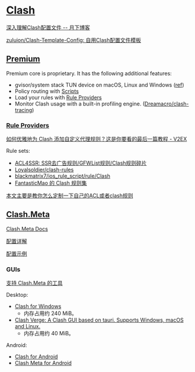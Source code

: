 # [Clash](https://github.com/Dreamacro/clash)
[深入理解Clash配置文件 -- 月下博客](https://ssrvps.org/archives/9988)

[zuluion/Clash-Template-Config: 自用Clash配置文件模板](https://github.com/zuluion/Clash-Template-Config)

## [Premium](https://github.com/Dreamacro/clash/wiki/Clash-Premium-Features)
Premium core is proprietary. It has the following additional features:
- gvisor/system stack TUN device on macOS, Linux and Windows ([ref](https://github.com/Dreamacro/clash/wiki/Clash-Premium-Features#tun-device))
- Policy routing with [Scripts](https://github.com/Dreamacro/clash/wiki/Clash-Premium-Features#script)
- Load your rules with [Rule Providers](https://github.com/Dreamacro/clash/wiki/Clash-Premium-Features#rule-providers)
- Monitor Clash usage with a built-in profiling engine. ([Dreamacro/clash-tracing](https://github.com/Dreamacro/clash-tracing))

### [Rule Providers](https://github.com/Dreamacro/clash/wiki/Clash-Premium-Features#rule-providers)
[如何优雅地为 Clash 添加自定义代理规则？这是你要看的最后一篇教程 - V2EX](https://v2ex.com/t/949462)

Rule sets:
- [ACL4SSR: SSR去广告规则/GFWList规则/Clash规则碎片](https://github.com/ACL4SSR/ACL4SSR/tree/master)
- [Loyalsoldier/clash-rules](https://github.com/Loyalsoldier/clash-rules)
- [blackmatrix7/ios_rule_script/rule/Clash](https://github.com/blackmatrix7/ios_rule_script/tree/master/rule/Clash)
- [FantasticMao 的 Clash 规则集](https://github.com/fantasticmao/clash-rules)

[本文主要是教你怎么定制一下自己的ACL或者clash规则](https://gist.github.com/Teraflopst/d53f1dbc3dcc350154c1beba03290a4b)

## [Clash.Meta](https://github.com/MetaCubeX/Clash.Meta)
[Clash.Meta Docs](https://wiki.metacubex.one/)

[配置详解](https://wiki.metacubex.one/config/)

[配置示例](https://wiki.metacubex.one/example/)

### GUIs
[支持 Clash.Meta 的工具](https://wiki.metacubex.one/client/)

Desktop:
- [Clash for Windows](https://github.com/Fndroid/clash_for_windows_pkg)
  - 内存占用约 240 MiB。
- [Clash Verge: A Clash GUI based on tauri. Supports Windows, macOS and Linux.](https://github.com/zzzgydi/clash-verge)
  - 内存占用约 40 MiB。

Android:
- [Clash for Android](https://github.com/Kr328/ClashForAndroid)
- [Clash Meta for Android](https://github.com/MetaCubeX/ClashMetaForAndroid)